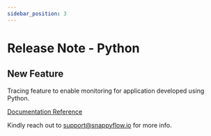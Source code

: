 ```yaml
---
sidebar_position: 3 
---
```

# Release Note - Python

## New Feature

Tracing feature to enable monitoring for application developed using Python.

[Documentation Reference](/docs/selfhosted-turbo/Tracing/python/overview)

Kindly reach out to [support@snappyflow.io](mailto:support@snappyflow.io) for more info.

